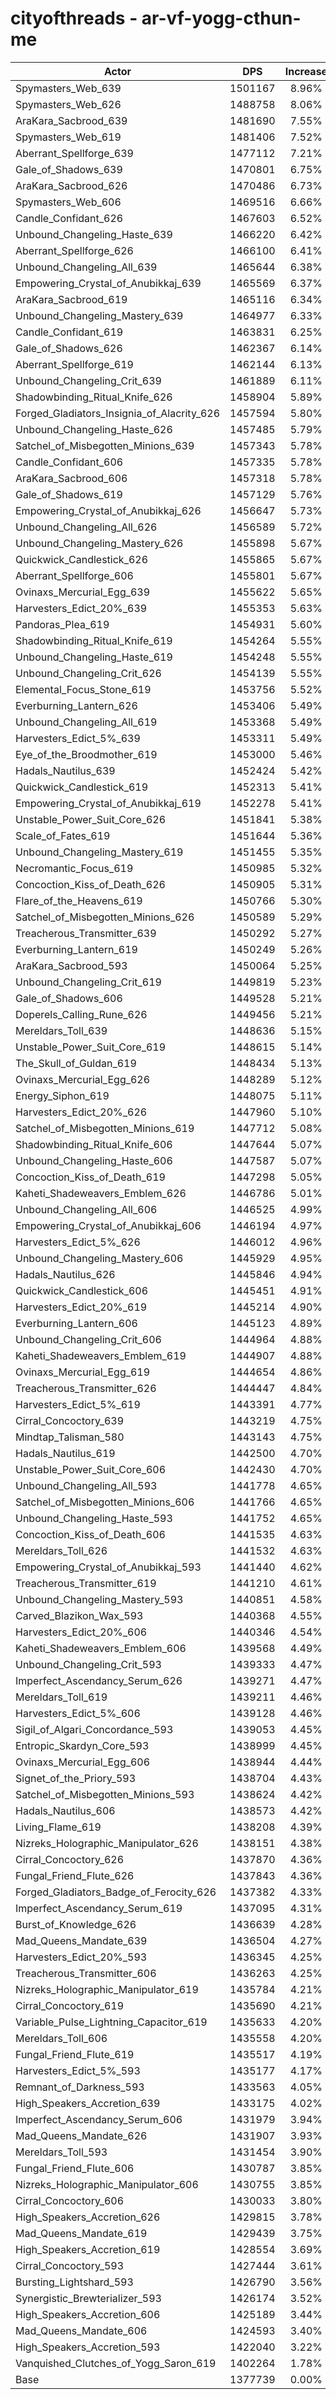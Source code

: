 # cityofthreads - ar-vf-yogg-cthun-me
| Actor | DPS | Increase |
|---|:---:|:---:|
|Spymasters_Web_639|1501167|8.96%|
|Spymasters_Web_626|1488758|8.06%|
|AraKara_Sacbrood_639|1481690|7.55%|
|Spymasters_Web_619|1481406|7.52%|
|Aberrant_Spellforge_639|1477112|7.21%|
|Gale_of_Shadows_639|1470801|6.75%|
|AraKara_Sacbrood_626|1470486|6.73%|
|Spymasters_Web_606|1469516|6.66%|
|Candle_Confidant_626|1467603|6.52%|
|Unbound_Changeling_Haste_639|1466220|6.42%|
|Aberrant_Spellforge_626|1466100|6.41%|
|Unbound_Changeling_All_639|1465644|6.38%|
|Empowering_Crystal_of_Anubikkaj_639|1465569|6.37%|
|AraKara_Sacbrood_619|1465116|6.34%|
|Unbound_Changeling_Mastery_639|1464977|6.33%|
|Candle_Confidant_619|1463831|6.25%|
|Gale_of_Shadows_626|1462367|6.14%|
|Aberrant_Spellforge_619|1462144|6.13%|
|Unbound_Changeling_Crit_639|1461889|6.11%|
|Shadowbinding_Ritual_Knife_626|1458904|5.89%|
|Forged_Gladiators_Insignia_of_Alacrity_626|1457594|5.80%|
|Unbound_Changeling_Haste_626|1457485|5.79%|
|Satchel_of_Misbegotten_Minions_639|1457343|5.78%|
|Candle_Confidant_606|1457335|5.78%|
|AraKara_Sacbrood_606|1457318|5.78%|
|Gale_of_Shadows_619|1457129|5.76%|
|Empowering_Crystal_of_Anubikkaj_626|1456647|5.73%|
|Unbound_Changeling_All_626|1456589|5.72%|
|Unbound_Changeling_Mastery_626|1455898|5.67%|
|Quickwick_Candlestick_626|1455865|5.67%|
|Aberrant_Spellforge_606|1455801|5.67%|
|Ovinaxs_Mercurial_Egg_639|1455622|5.65%|
|Harvesters_Edict_20%_639|1455353|5.63%|
|Pandoras_Plea_619|1454931|5.60%|
|Shadowbinding_Ritual_Knife_619|1454264|5.55%|
|Unbound_Changeling_Haste_619|1454248|5.55%|
|Unbound_Changeling_Crit_626|1454139|5.55%|
|Elemental_Focus_Stone_619|1453756|5.52%|
|Everburning_Lantern_626|1453406|5.49%|
|Unbound_Changeling_All_619|1453368|5.49%|
|Harvesters_Edict_5%_639|1453311|5.49%|
|Eye_of_the_Broodmother_619|1453000|5.46%|
|Hadals_Nautilus_639|1452424|5.42%|
|Quickwick_Candlestick_619|1452313|5.41%|
|Empowering_Crystal_of_Anubikkaj_619|1452278|5.41%|
|Unstable_Power_Suit_Core_626|1451841|5.38%|
|Scale_of_Fates_619|1451644|5.36%|
|Unbound_Changeling_Mastery_619|1451455|5.35%|
|Necromantic_Focus_619|1450985|5.32%|
|Concoction_Kiss_of_Death_626|1450905|5.31%|
|Flare_of_the_Heavens_619|1450766|5.30%|
|Satchel_of_Misbegotten_Minions_626|1450589|5.29%|
|Treacherous_Transmitter_639|1450292|5.27%|
|Everburning_Lantern_619|1450249|5.26%|
|AraKara_Sacbrood_593|1450064|5.25%|
|Unbound_Changeling_Crit_619|1449819|5.23%|
|Gale_of_Shadows_606|1449528|5.21%|
|Doperels_Calling_Rune_626|1449456|5.21%|
|Mereldars_Toll_639|1448636|5.15%|
|Unstable_Power_Suit_Core_619|1448615|5.14%|
|The_Skull_of_Guldan_619|1448434|5.13%|
|Ovinaxs_Mercurial_Egg_626|1448289|5.12%|
|Energy_Siphon_619|1448075|5.11%|
|Harvesters_Edict_20%_626|1447960|5.10%|
|Satchel_of_Misbegotten_Minions_619|1447712|5.08%|
|Shadowbinding_Ritual_Knife_606|1447644|5.07%|
|Unbound_Changeling_Haste_606|1447587|5.07%|
|Concoction_Kiss_of_Death_619|1447298|5.05%|
|Kaheti_Shadeweavers_Emblem_626|1446786|5.01%|
|Unbound_Changeling_All_606|1446525|4.99%|
|Empowering_Crystal_of_Anubikkaj_606|1446194|4.97%|
|Harvesters_Edict_5%_626|1446012|4.96%|
|Unbound_Changeling_Mastery_606|1445929|4.95%|
|Hadals_Nautilus_626|1445846|4.94%|
|Quickwick_Candlestick_606|1445451|4.91%|
|Harvesters_Edict_20%_619|1445214|4.90%|
|Everburning_Lantern_606|1445123|4.89%|
|Unbound_Changeling_Crit_606|1444964|4.88%|
|Kaheti_Shadeweavers_Emblem_619|1444907|4.88%|
|Ovinaxs_Mercurial_Egg_619|1444654|4.86%|
|Treacherous_Transmitter_626|1444447|4.84%|
|Harvesters_Edict_5%_619|1443391|4.77%|
|Cirral_Concoctory_639|1443219|4.75%|
|Mindtap_Talisman_580|1443143|4.75%|
|Hadals_Nautilus_619|1442500|4.70%|
|Unstable_Power_Suit_Core_606|1442430|4.70%|
|Unbound_Changeling_All_593|1441778|4.65%|
|Satchel_of_Misbegotten_Minions_606|1441766|4.65%|
|Unbound_Changeling_Haste_593|1441752|4.65%|
|Concoction_Kiss_of_Death_606|1441535|4.63%|
|Mereldars_Toll_626|1441532|4.63%|
|Empowering_Crystal_of_Anubikkaj_593|1441440|4.62%|
|Treacherous_Transmitter_619|1441210|4.61%|
|Unbound_Changeling_Mastery_593|1440851|4.58%|
|Carved_Blazikon_Wax_593|1440368|4.55%|
|Harvesters_Edict_20%_606|1440346|4.54%|
|Kaheti_Shadeweavers_Emblem_606|1439568|4.49%|
|Unbound_Changeling_Crit_593|1439333|4.47%|
|Imperfect_Ascendancy_Serum_626|1439271|4.47%|
|Mereldars_Toll_619|1439211|4.46%|
|Harvesters_Edict_5%_606|1439128|4.46%|
|Sigil_of_Algari_Concordance_593|1439053|4.45%|
|Entropic_Skardyn_Core_593|1438999|4.45%|
|Ovinaxs_Mercurial_Egg_606|1438944|4.44%|
|Signet_of_the_Priory_593|1438704|4.43%|
|Satchel_of_Misbegotten_Minions_593|1438624|4.42%|
|Hadals_Nautilus_606|1438573|4.42%|
|Living_Flame_619|1438208|4.39%|
|Nizreks_Holographic_Manipulator_626|1438151|4.38%|
|Cirral_Concoctory_626|1437870|4.36%|
|Fungal_Friend_Flute_626|1437843|4.36%|
|Forged_Gladiators_Badge_of_Ferocity_626|1437382|4.33%|
|Imperfect_Ascendancy_Serum_619|1437095|4.31%|
|Burst_of_Knowledge_626|1436639|4.28%|
|Mad_Queens_Mandate_639|1436504|4.27%|
|Harvesters_Edict_20%_593|1436345|4.25%|
|Treacherous_Transmitter_606|1436263|4.25%|
|Nizreks_Holographic_Manipulator_619|1435784|4.21%|
|Cirral_Concoctory_619|1435690|4.21%|
|Variable_Pulse_Lightning_Capacitor_619|1435633|4.20%|
|Mereldars_Toll_606|1435558|4.20%|
|Fungal_Friend_Flute_619|1435517|4.19%|
|Harvesters_Edict_5%_593|1435177|4.17%|
|Remnant_of_Darkness_593|1433563|4.05%|
|High_Speakers_Accretion_639|1433175|4.02%|
|Imperfect_Ascendancy_Serum_606|1431979|3.94%|
|Mad_Queens_Mandate_626|1431907|3.93%|
|Mereldars_Toll_593|1431454|3.90%|
|Fungal_Friend_Flute_606|1430787|3.85%|
|Nizreks_Holographic_Manipulator_606|1430755|3.85%|
|Cirral_Concoctory_606|1430033|3.80%|
|High_Speakers_Accretion_626|1429815|3.78%|
|Mad_Queens_Mandate_619|1429439|3.75%|
|High_Speakers_Accretion_619|1428554|3.69%|
|Cirral_Concoctory_593|1427444|3.61%|
|Bursting_Lightshard_593|1426790|3.56%|
|Synergistic_Brewterializer_593|1426174|3.52%|
|High_Speakers_Accretion_606|1425189|3.44%|
|Mad_Queens_Mandate_606|1424593|3.40%|
|High_Speakers_Accretion_593|1422040|3.22%|
|Vanquished_Clutches_of_Yogg_Saron_619|1402264|1.78%|
|Base|1377739|0.00%|
